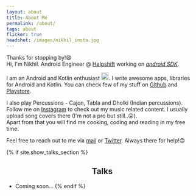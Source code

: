 ```yaml
---
layout: about
title: About Me
permalink: /about/
tags: about
flicker: true
headshot: /images/nikhil_insta.jpg
---
```


Thanks for stopping by!😄<br/>
Hi, I'm Nikhil. Android Engineer @ [Helpshift](https://helpshift.com) working on [_android SDK_](https://developers.helpshift.com/). 

I am an Android and Kotlin enthusiast <img src="https://banner2.cleanpng.com/20180712/wtz/kisspng-android-software-development-kotlin-mobile-app-dev-android-programming-5b47975c864181.2459683915314184605499.jpg" width="20" height="20">. 
I write awesome apps, libraries for Android and Kotlin. You can check few of my stuff on [Github](https://github.com/CuriousNikhil) and [Playstore](https://play.google.com/store/apps/developer?id=Mystiko+Labs).

I also play Percussions - Cajon, Tabla and Dholki (Indian percussions). <br/>
Follow me on [Instagram](https://www.instagram.com/nikhiil_chaudhari/) to check out my music related content. I usually upload song covers there (I'm not a pro but still..😛).<br/>
Apart from that you will find me cooking, coding and reading in my free time.

Feel free to reach out to me via [mail](nikhyl777@gmail.com) or [Twitter](https://twitter.com/curiousnikhyl). Always there for help!😊


{% if site.show_talks_section %}
## Talks

- Coming soon...
{% endif %}


<style>
.post-header, #talks, #workshops {
  text-align: center; /* Want the About Page header to be in the middle */
}
</style>
